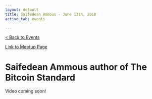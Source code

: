 ```yaml
---
layout: default
title: Saifedean Ammous - June 13th, 2018
active_tab: events

---
```


[< Back to Events](/events)

[Link to Meetup Page](https://www.meetup.com/BitcoinCharlotte/events/249842325/)

# Saifedean Ammous author of The Bitcoin Standard

Video coming soon! 


